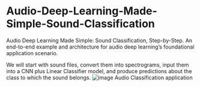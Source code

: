 # Audio-Deep-Learning-Made-Simple-Sound-Classification
Audio Deep Learning Made Simple: Sound Classification, Step-by-Step. An end-to-end example and architecture for audio deep learning’s foundational application scenario.

We will start with sound files, convert them into spectrograms, input them into a CNN plus Linear Classifier model, and produce predictions about the class to which the sound belongs.
![image](https://github.com/user-attachments/assets/6deb9f9e-520a-4c25-a6f0-17d5972b1824)
Audio Classification application
